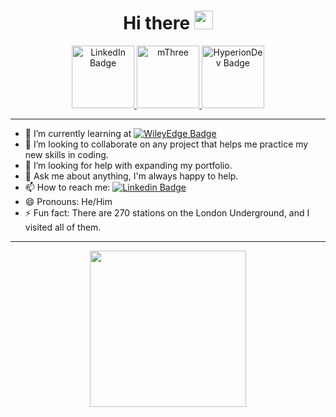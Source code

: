 <h1 align="center">
  Hi there
  <img src="https://media.giphy.com/media/hvRJCLFzcasrR4ia7z/giphy.gif" width="30px"/>
</h1>
<div id="badges" align="center">
  <a href="https://www.linkedin.com/in/tomek-wisniewski">
    <img src="www.pagetraffic.com%2Fblog%2Fwp-content%2Fuploads%2F2022%2F09%2Flatest-linkedin-logo.png" alt="LinkedIn Badge" width="100" />
  </a>
  <a href="https://www.mthree.com">
    <img src="https://mthree.com/site/assets/files/1444/logo.svg" alt="mThree" width="100"/>
  </a>
  <a href="https://www.hyperiondev.com/portfolio/125733/">
    <img src="https://www.hyperiondev.com/static/images/logo.svg" alt="HyperionDev Badge" width="100"/>
  </a>
</div>

<div id="count" align="center">
    <img align="center" src="https://komarev.com/ghpvc/?username=Choobeq&style=flat-square&color=blue" alt=""/>
</div>

---
- 🌱 I’m currently learning at [![WileyEdge Badge](https://img.shields.io/badge/-WileyEdge-blue)](https://www.wileyedge.com)
- 👯 I’m looking to collaborate on any project that helps me practice my new skills in coding.
- 🤔 I’m looking for help with expanding my portfolio.
- 💬 Ask me about anything, I'm always happy to help.
- 📫 How to reach me: [![Linkedin Badge](https://img.shields.io/badge/-Tomek-blue?style=flat&logo=Linkedin&logoColor=white)](https://www.linkedin.com/in/tomek-wisniewski)
- 😄 Pronouns: He/Him
- ⚡ Fun fact: There are 270 stations on the London Underground, and I visited all of them.
---
<div id="header" align="center">
  <img src="https://paradox.ba/paradox/wp-content/uploads/2019/09/4paradox-animation.gif" width="250px"/>
</div>


<!--
**Choobeq/Choobeq** is a ✨ _special_ ✨ repository because its `README.md` (this file) appears on your GitHub profile.

Here are some ideas to get you started:




-->

